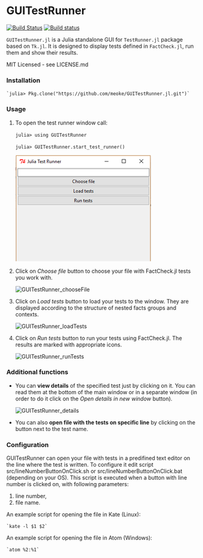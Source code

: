 # GUITestRunner

[![Build Status](https://travis-ci.org/meoke/GUITestRunner.jl.svg?branch=master)](https://travis-ci.org/meoke/GUITestRunner.jl)
[![Build status](https://ci.appveyor.com/api/projects/status/48rq1qu2hetxyalw?svg=true)](https://ci.appveyor.com/project/gdziadkiewicz/guitestrunner-jl)

`GUITestRunner.jl` is a Julia standalone GUI for `TestRunner.jl` package based on `Tk.jl`. It is designed to display tests defined in `FactCheck.jl`, run them and show their results. 

MIT Licensed - see LICENSE.md

### Installation

	`julia> Pkg.clone("https://github.com/meoke/GUITestRunner.jl.git")`

### Usage

1. To open the test runner window call:

	`julia> using GUITestRunner `

	`julia> GUITestRunner.start_test_runner()`

	![GUITestRunner_noTests](readmeImages/noTests.png)


2. Click on *Choose file* button to choose your file with FactCheck.jl tests you work with.

	![GUITestRunner_chooseFile]("readmeImages/chooseFile.png")

3. Click on *Load tests* button to load your tests to the window. They are displayed according to the structure of nested facts groups and contexts.

	![GUITestRunner_loadTests]('readmeImages/loadTests.png')

4. Click on *Run tests* button to run your tests using FactCheck.jl. The results are marked with appropriate icons.

	![GUITestRunner_runTests]('readmeImages/runTests.png')

### Additional functions

+ You can **view details** of the specified test just by clicking on it. You can read them at the bottom of the main window or in a separate window (in order to do it click on the *Open details in new window* button).

	![GUITestRunner_details]('readmeImages/details.png')

+ You can also **open file with the tests on specific line** by clicking on the button next to the test name.

### Configuration

GUITestRunner can open your file with tests in a predifined text editor on the line where the test is written. To configure it edit script src/lineNumberButtonOnClick.sh or src/lineNumberButtonOnClick.bat (depending on your OS). This script is executed when a button with line number is clicked on, with following parameters:

1. line number,
2. file name.

An example script for opening the file in Kate (Linux):

	`kate -l $1 $2`

An example script for opening the file in Atom (Windows):

	`atom %2:%1`